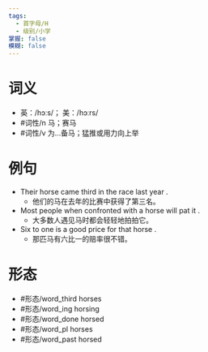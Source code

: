 ```yaml
---
tags:
  - 首字母/H
  - 级别/小学
掌握: false
模糊: false
---
```

# 词义
- 英：/hɔːs/； 美：/hɔːrs/
- #词性/n  马；赛马
- #词性/v  为…备马；猛推或用力向上举
# 例句
- Their horse came third in the race last year .
	- 他们的马在去年的比赛中获得了第三名。
- Most people when confronted with a horse will pat it .
	- 大多数人遇见马时都会轻轻地拍拍它。
- Six to one is a good price for that horse .
	- 那匹马有六比一的赔率很不错。
# 形态
- #形态/word_third horses
- #形态/word_ing horsing
- #形态/word_done horsed
- #形态/word_pl horses
- #形态/word_past horsed
